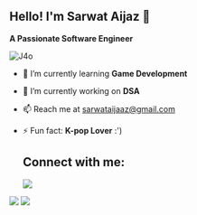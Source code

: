 ## Hello! I'm Sarwat Aijaz 👋
 **A Passionate Software Engineer**
 
![J4o](https://github.com/sarwataijaz/sarwataijaz/assets/124436066/112e6784-3508-4415-a306-04011db72ca9)




- 🌱 I’m currently learning **Game Development**
- 🔭 I’m currently working on **DSA** 
- 📫 Reach me at sarwataijaaz@gmail.com
- ⚡ Fun fact: **K-pop Lover** :')

  ## Connect with me:
  [![](https://img.shields.io/badge/linkedin-%230077B5.svg?style=for-the-badge&logo=linkedin)](https://www.linkedin.com/in/sarwataijaz/)

<img src="https://github-readme-stats.vercel.app/api?username=sarwataijaz&show_icons=true"/>
<img src="https://github-readme-stats.vercel.app/api/top-langs?username=sarwataijaz&layout=compact"/>




